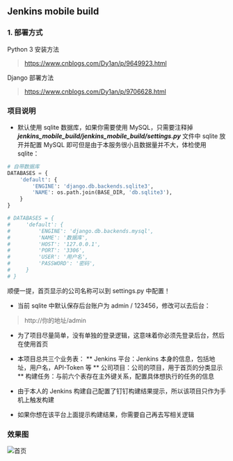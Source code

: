 ## Jenkins mobile build

### 1. 部署方式

Python 3 安装方法
> https://www.cnblogs.com/Dy1an/p/9649923.html

Django 部署方法
> https://www.cnblogs.com/Dy1an/p/9706628.html

### 项目说明

* 默认使用 sqlite 数据库，如果你需要使用 MySQL，只需要注释掉 ***jenkins_mobile_build/jenkins_mobile_build/settings.py*** 文件中 sqlite 放开并配置 MySQL 即可但是由于本服务很小且数据量并不大，体检使用 sqlite：

```python
# 自带数据库
DATABASES = {
    'default': {
        'ENGINE': 'django.db.backends.sqlite3',
        'NAME': os.path.join(BASE_DIR, 'db.sqlite3'),
    }
}

# DATABASES = {
#     'default': {
#         'ENGINE': 'django.db.backends.mysql',
#         'NAME': '数据库',
#         'HOST': '127.0.0.1',
#         'PORT': '3306',
#         'USER': '用户名',
#         'PASSWORD': '密码',
#     }
# }
```

顺便一提，首页显示的公司名称可以到 settings.py 中配置！


* 当前 sqlite 中默认保存后台账户为 admin / 123456，修改可以去后台：
> http://你的地址/admin

* 为了项目尽量简单，没有单独的登录逻辑，这意味着你必须先登录后台，然后在使用首页

* 本项目总共三个业务表：
    ** Jenkins 平台：Jenkins 本身的信息，包括地址，用户名，API-Token 等
    ** 公司项目：公司的项目，用于首页的分类显示
    ** 构建任务：与前六个表存在主外键关系，配置具体想执行的任务的信息

* 由于本人的 Jenkins 构建自己配置了钉钉构建结果提示，所以该项目只作为手机上触发构建

* 如果你想在该平台上面提示构建结果，你需要自己再去写相关逻辑

### 效果图

![首页](https://github.com/PythonTra1nee/jenkins_mobile_build/blob/master/display/index.jpg?raw=true)